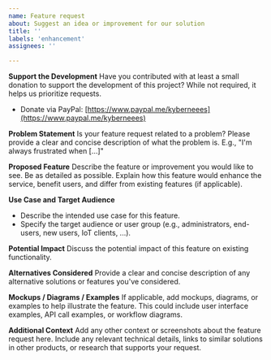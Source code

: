 ```yaml
---
name: Feature request
about: Suggest an idea or improvement for our solution
title: ''
labels: 'enhancement'
assignees: ''

---
```


**Support the Development**
Have you contributed with at least a small donation to support the development of this project? While not required, it helps us prioritize requests.
- Donate via PayPal: [https://www.paypal.me/kyberneees](https://www.paypal.me/kyberneees)

**Problem Statement**
Is your feature request related to a problem? Please provide a clear and concise description of what the problem is. E.g., "I'm always frustrated when [...]"

**Proposed Feature**
Describe the feature or improvement you would like to see. Be as detailed as possible. Explain how this feature would enhance the service, benefit users, and differ from existing features (if applicable).

**Use Case and Target Audience**
- Describe the intended use case for this feature. 
- Specify the target audience or user group (e.g., administrators, end-users, new users, IoT clients, ...).

**Potential Impact**
Discuss the potential impact of this feature on existing functionality. 

**Alternatives Considered**
Provide a clear and concise description of any alternative solutions or features you've considered.

**Mockups / Diagrams / Examples**
If applicable, add mockups, diagrams, or examples to help illustrate the feature. This could include user interface examples, API call examples, or workflow diagrams.

**Additional Context**
Add any other context or screenshots about the feature request here. Include any relevant technical details, links to similar solutions in other products, or research that supports your request.
